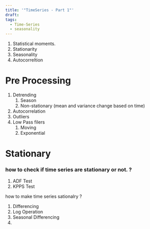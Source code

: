 ```yaml
---
title: '"TimeSeries - Part 1"'
draft: 
tags:
  - Time-Series
  - seasonality
---
```

1. Statistical moments.
2. Stationarity 
3. Seasonality
4. Autocorreltion


# Pre Processing 

1. Detrending
	1. Season
	2. Non-stationary (mean and variance change based on time)
2. Autocorrelation
3. Outliers
4. Low Pass filers
	1. Moving
	2. Exponential


# Stationary 

### how to check if time series are stationary or not. ?

1. ADF Test 
2. KPPS Test

how to make time series sationalry ? 

1. Differencing 
2. Log Operation
3. Seasonal Differencing
4.  


